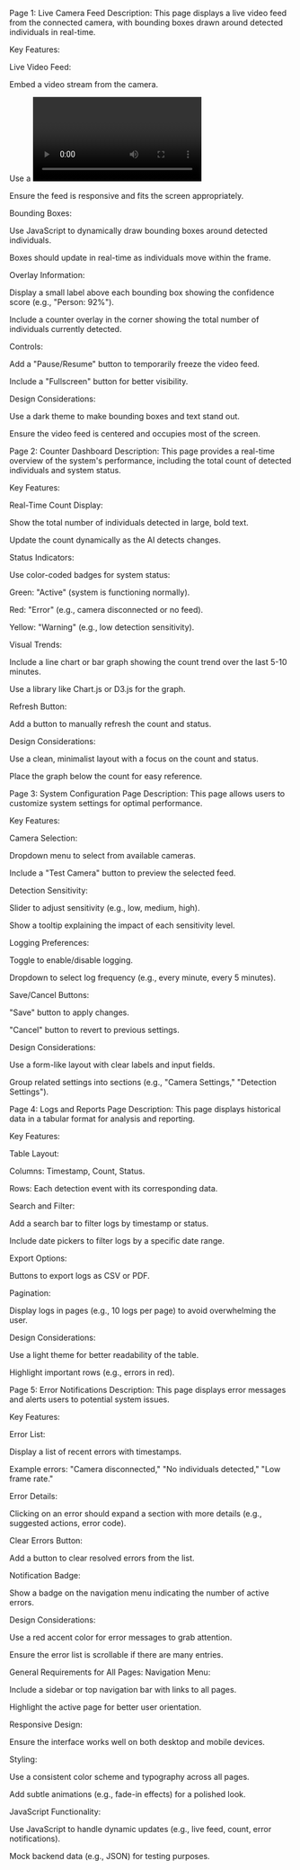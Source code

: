 Page 1: Live Camera Feed
Description:
This page displays a live video feed from the connected camera, with bounding boxes drawn around detected individuals in real-time.

Key Features:

Live Video Feed:

Embed a video stream from the camera.

Use a <video> or <canvas> element to display the feed.

Ensure the feed is responsive and fits the screen appropriately.

Bounding Boxes:

Use JavaScript to dynamically draw bounding boxes around detected individuals.

Boxes should update in real-time as individuals move within the frame.

Overlay Information:

Display a small label above each bounding box showing the confidence score (e.g., "Person: 92%").

Include a counter overlay in the corner showing the total number of individuals currently detected.

Controls:

Add a "Pause/Resume" button to temporarily freeze the video feed.

Include a "Fullscreen" button for better visibility.

Design Considerations:

Use a dark theme to make bounding boxes and text stand out.

Ensure the video feed is centered and occupies most of the screen.

Page 2: Counter Dashboard
Description:
This page provides a real-time overview of the system's performance, including the total count of detected individuals and system status.

Key Features:

Real-Time Count Display:

Show the total number of individuals detected in large, bold text.

Update the count dynamically as the AI detects changes.

Status Indicators:

Use color-coded badges for system status:

Green: "Active" (system is functioning normally).

Red: "Error" (e.g., camera disconnected or no feed).

Yellow: "Warning" (e.g., low detection sensitivity).

Visual Trends:

Include a line chart or bar graph showing the count trend over the last 5-10 minutes.

Use a library like Chart.js or D3.js for the graph.

Refresh Button:

Add a button to manually refresh the count and status.

Design Considerations:

Use a clean, minimalist layout with a focus on the count and status.

Place the graph below the count for easy reference.

Page 3: System Configuration Page
Description:
This page allows users to customize system settings for optimal performance.

Key Features:

Camera Selection:

Dropdown menu to select from available cameras.

Include a "Test Camera" button to preview the selected feed.

Detection Sensitivity:

Slider to adjust sensitivity (e.g., low, medium, high).

Show a tooltip explaining the impact of each sensitivity level.

Logging Preferences:

Toggle to enable/disable logging.

Dropdown to select log frequency (e.g., every minute, every 5 minutes).

Save/Cancel Buttons:

"Save" button to apply changes.

"Cancel" button to revert to previous settings.

Design Considerations:

Use a form-like layout with clear labels and input fields.

Group related settings into sections (e.g., "Camera Settings," "Detection Settings").

Page 4: Logs and Reports Page
Description:
This page displays historical data in a tabular format for analysis and reporting.

Key Features:

Table Layout:

Columns: Timestamp, Count, Status.

Rows: Each detection event with its corresponding data.

Search and Filter:

Add a search bar to filter logs by timestamp or status.

Include date pickers to filter logs by a specific date range.

Export Options:

Buttons to export logs as CSV or PDF.

Pagination:

Display logs in pages (e.g., 10 logs per page) to avoid overwhelming the user.

Design Considerations:

Use a light theme for better readability of the table.

Highlight important rows (e.g., errors in red).

Page 5: Error Notifications
Description:
This page displays error messages and alerts users to potential system issues.

Key Features:

Error List:

Display a list of recent errors with timestamps.

Example errors: "Camera disconnected," "No individuals detected," "Low frame rate."

Error Details:

Clicking on an error should expand a section with more details (e.g., suggested actions, error code).

Clear Errors Button:

Add a button to clear resolved errors from the list.

Notification Badge:

Show a badge on the navigation menu indicating the number of active errors.

Design Considerations:

Use a red accent color for error messages to grab attention.

Ensure the error list is scrollable if there are many entries.

General Requirements for All Pages:
Navigation Menu:

Include a sidebar or top navigation bar with links to all pages.

Highlight the active page for better user orientation.

Responsive Design:

Ensure the interface works well on both desktop and mobile devices.

Styling:

Use a consistent color scheme and typography across all pages.

Add subtle animations (e.g., fade-in effects) for a polished look.

JavaScript Functionality:

Use JavaScript to handle dynamic updates (e.g., live feed, count, error notifications).

Mock backend data (e.g., JSON) for testing purposes.

